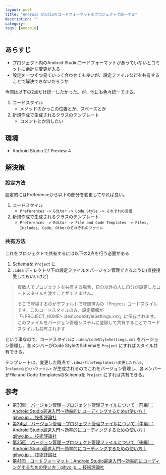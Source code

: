 ```yaml
---
layout: post
title: "Android Studioのコードフォーマットをプロジェクトで統一する"
description: ""
category: 
tags: [Android]
---
```


## あらすじ

- プロジェクト内のAndroid Studioコードフォーマットがあっていないとコミットに余計な変更が入る
- 設定を一つずつ見ていって合わせても良いが、設定ファイルなどを共有することで解決できないだろうか

今回は以下の2点だけ統一したかった。が、他にも色々統一できる。

1. コードスタイル
    - メソッドのかっこの位置とか、スペースとか
2. 新規作成で生成されるクラスのテンプレート
    - コメントとか消したい

## 環境

- Android Studio 2.1 Preview 4

## 解決策

### 設定方法

設定的にはPreferenceから以下の部分を変更してやれば良い。

1. コードスタイル
    - `Preferences -> Editor -> Code Style -> それぞれの言語`
2. 新規作成で生成されるクラスのテンプレート
    - `Preferences -> Editor -> File and Code Templates -> Files, Includes, Code, Otherのそれぞれのファイル`

### 共有方法

これをプロジェクトで共有するには以下の2点を行う必要がある

1. Schemaを `Project` に
2. `.idea` ディレクトリ下の設定ファイルをバージョン管理できるように(直接授受してもいいけど)

> 複数人でプロジェクトを共有する場合，自分以外の人に自分が設定したコードスタイルを渡すことができません。
> 
> そこで登場するのがデフォルトで登録済みの「Project」コードスタイルです。このコードスタイルのみ，設定情報が「<PROJECT_HOME>\.idea\codeStyleSettings.xml」に保存されます。このファイルをバージョン管理システムに登録して共有することでコードスタイルも共有されます

という事なので、コードスタイルは `.idea/codeStyleSettings.xml` をバージョン管理し、各メンバーがCode StyleのSchemaを `Project` にすればスタイル共有できる。

テンプレートは、変更した時点で `.idea/fileTemplates/<変更したFile, Includeなど>/<ファイル>` が生成されるのでこれをバージョン管理し、各メンバーがFile and Code TemplatesのSchemaを `Project` にすれば共有できる。

## 参考

- [第33回　バージョン管理 ─プロジェクト管理ファイルについて［前編］：Android Studio最速入門～効率的にコーディングするための使い方｜gihyo.jp … 技術評論社](http://gihyo.jp/dev/serial/01/android_studio/0033)
- [第34回　バージョン管理 ─プロジェクト管理ファイルについて［中編］：Android Studio最速入門～効率的にコーディングするための使い方｜gihyo.jp … 技術評論社](http://gihyo.jp/dev/serial/01/android_studio/0034)
- [第35回　バージョン管理 ─プロジェクト管理ファイルについて［後編］：Android Studio最速入門～効率的にコーディングするための使い方｜gihyo.jp … 技術評論社](http://gihyo.jp/dev/serial/01/android_studio/0035)
- [第41回　コードフォーマット：Android Studio最速入門～効率的にコーディングするための使い方｜gihyo.jp … 技術評論社](http://gihyo.jp/dev/serial/01/android_studio/0041)

